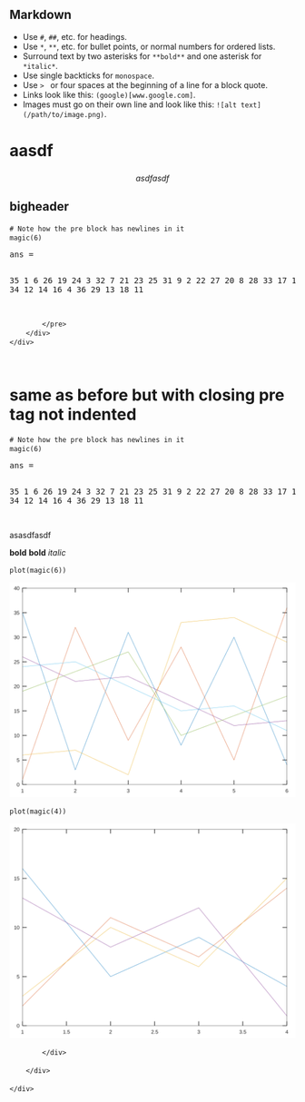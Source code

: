 
## Markdown

* Use `#`, `##`, etc. for headings.
* Use `*`, `**`, etc. for bullet points, or normal numbers for ordered lists.
* Surround text by two asterisks for `**bold**` and one asterisk for `*italic*`.
* Use single backticks for `monospace`.
* Use `> ` or four spaces at the beginning of a line for a block quote.
* Links look like this: `(google)[www.google.com]`.
* Images must go on their own line and look like this: `![alt text](/path/to/image.png)`.

# aasdf

###

$$a s d f a s d f$$



## bigheader

```{octave}
# Note how the pre block has newlines in it
magic(6)
```
<div>
    <div class="codeparent octave">
        <div class="stdout">
            <pre>
ans =

   35    1    6   26   19   24
    3   32    7   21   23   25
   31    9    2   22   27   20
    8   28   33   17   10   15
   30    5   34   12   14   16
    4   36   29   13   18   11



            </pre>
        </div>
    </div>
</div>

# same as before but with closing pre tag not indented

```{octave}
# Note how the pre block has newlines in it
magic(6)
```
<div>
    <div class="codeparent octave">
        <div class="stdout">
            <pre>
ans =

   35    1    6   26   19   24
    3   32    7   21   23   25
   31    9    2   22   27   20
    8   28   33   17   10   15
   30    5   34   12   14   16
    4   36   29   13   18   11



</pre>
        </div>
    </div>
</div>


asasdfasdf

**bold**
**bold**
*italic*


```{octave}
plot(magic(6))
```
<div>
    <div class="codeparent octave">
        <div class="display">
            <div class="display-data result-image-container" data-mime-type="image/svg+xml">
                <img class="result-image" src="assets/25992bca3e.svg" title="Result image" alt>
            </div>
        </div>
    </div>
</div>


```{octave}
plot(magic(4))
```
<div>
    <div class="codeparent octave">
        <div class="display">
            <div class="display-data result-image-container" data-mime-type="image/svg+xml">
                <img class="result-image" src="assets/d63089d3b5.svg" title="Result image" alt>

            </div>

        </div>

    </div>
</div>

